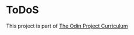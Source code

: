 # ToDoS

This project is part of [The Odin Project Curriculum](https://www.theodinproject.com/paths/full-stack-ruby-on-rails/courses/javascript/lessons/todo-list)
